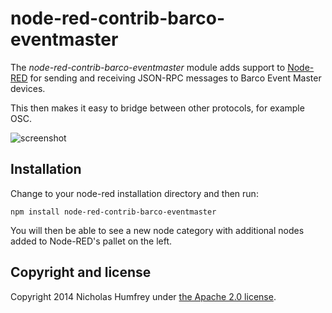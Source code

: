 node-red-contrib-barco-eventmaster
==================================

The *node-red-contrib-barco-eventmaster* module adds support to [Node-RED](http://nodered.org/) for sending and receiving JSON-RPC messages to Barco Event Master devices.

This then makes it easy to bridge between other protocols, for example OSC.

![screenshot](https://github.com/robbie78738/node-red-contrib-barco-eventmaster/raw/master/screenshot.png)


Installation
------------

Change to your node-red installation directory and then run:

    npm install node-red-contrib-barco-eventmaster
    
You will then be able to see a new node category with additional nodes added to Node-RED's pallet on the left.


Copyright and license
---------------------

Copyright 2014 Nicholas Humfrey under [the Apache 2.0 license](LICENSE).
